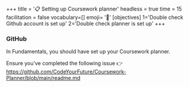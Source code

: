 +++
title = '📋 Setting up Coursework planner'
headless = true
time = 15
facilitation = false
vocabulary=[]
emoji= '🧩'
[objectives]
1='Double check Github account is set up'
2='Double check planner is set up'
+++

### GitHub

In Fundamentals, you should have set up your Coursework planner.

Ensure you've completed the following issue 👉 https://github.com/CodeYourFuture/Coursework-Planner/blob/main/readme.md
